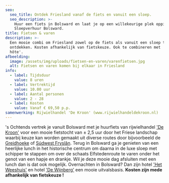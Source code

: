 ```yaml
---
seo:
  seo_title: Ontdek Friesland vanaf de fiets en vanuit een sloep.
  seo_description: >-
    Huur een fiets in Bolsward en laat je op een willekeurige plek oppikken door
    Sloepverhuur Bolsward.
title: Fietsen & varen
description: >-
  Een mooie combi om Friesland zowel op de fiets als vanuit een sloep te
  ontdekken. Kosten afhankelijk van fietskeuze. Ook te combineren met 'Boot &
  hôte'.
afbeelding:
  image: /assets/img/uploads/fietsen-en-varen/varenfietsen.jpg
  alt: Fietsen en varen komen bij elkaar in Friesland
info:
  - label: Tijdsduur
    value: 8 uren
  - label: Vertrektijd
    value: 10.00 uur
  - label: Aantal personen
    value: 2 - 28
  - label: Kosten
    value: Vanaf € 69,50 p.p.
samenwerking: Rijwielhandel 'De Kroon' (www.rijwielhandeldekroon.nl)
---
```


's Ochtends vertrek je vanuit Bolsward met je huurfiets van rijwielhandel <a target="_blank" rel="noopener" href="https://rijwielhandeldekroon.nl">'De Kroon'</a>&nbsp;voor een mooie fietstocht van ± 2,5 uur door het Friese landschap waarbij keuze kan worden gemaakt uit diverse routes door bijvoorbeeld de <a target="_blank" rel="noopener" href="https://greidhoeke.com">Greidhoeke</a> of <a target="_blank" rel="noopener" href="https://nl.wikipedia.org/wiki/S%C3%BAdwest-Frysl%C3%A2n">S&uacute;dwest Frysl&acirc;n</a>. Terug in Bolsward ga je genieten van een heerlijke lunch in het historische centrum om daarna in de luxe sloep met schipper te stappen om over de schaats Elfstedenroute te varen onder het genot van een hapje en drankje. Wil je deze mooie dag afsluiten met een lunch dan is dat ook mogelijk. Overnachten in Bolsward? Dan zijn hotel <a target="_blank" rel="noopener" href="http://hotelhetweeshuis.nl">'Het Weeshuis'</a> en hotel <a target="_blank" rel="noopener" href="https://wijnbergbolsward.nl">'De Wijnberg'</a>&nbsp;een mooie uitvalsbasis. **Kosten zijn mede afhankelijk van fietskeuze \!**

&nbsp;
